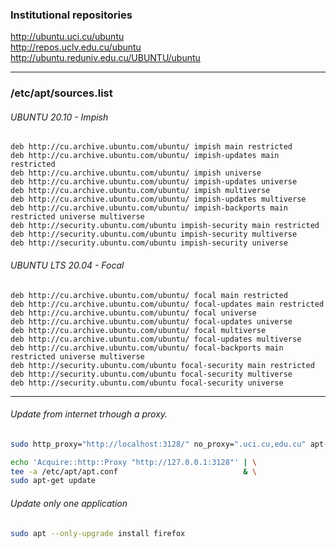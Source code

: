 ### Institutional repositories
http://ubuntu.uci.cu/ubuntu  
http://repos.uclv.edu.cu/ubuntu  
http://ubuntu.reduniv.edu.cu/UBUNTU/ubuntu


---
### /etc/apt/sources.list

###### UBUNTU 20.10 - Impish
```config
deb http://cu.archive.ubuntu.com/ubuntu/ impish main restricted
deb http://cu.archive.ubuntu.com/ubuntu/ impish-updates main restricted
deb http://cu.archive.ubuntu.com/ubuntu/ impish universe
deb http://cu.archive.ubuntu.com/ubuntu/ impish-updates universe
deb http://cu.archive.ubuntu.com/ubuntu/ impish multiverse
deb http://cu.archive.ubuntu.com/ubuntu/ impish-updates multiverse
deb http://cu.archive.ubuntu.com/ubuntu/ impish-backports main restricted universe multiverse
deb http://security.ubuntu.com/ubuntu impish-security main restricted
deb http://security.ubuntu.com/ubuntu impish-security multiverse
deb http://security.ubuntu.com/ubuntu impish-security universe
```

###### UBUNTU LTS 20.04 - Focal
```config
deb http://cu.archive.ubuntu.com/ubuntu/ focal main restricted
deb http://cu.archive.ubuntu.com/ubuntu/ focal-updates main restricted
deb http://cu.archive.ubuntu.com/ubuntu/ focal universe
deb http://cu.archive.ubuntu.com/ubuntu/ focal-updates universe
deb http://cu.archive.ubuntu.com/ubuntu/ focal multiverse
deb http://cu.archive.ubuntu.com/ubuntu/ focal-updates multiverse
deb http://cu.archive.ubuntu.com/ubuntu/ focal-backports main restricted universe multiverse
deb http://security.ubuntu.com/ubuntu focal-security main restricted
deb http://security.ubuntu.com/ubuntu focal-security multiverse
deb http://security.ubuntu.com/ubuntu focal-security universe
```
---
###### Update from internet trhough a proxy.
```bash
sudo http_proxy="http://localhost:3128/" no_proxy=".uci.cu,edu.cu" apt-get update
```

```bash
echo 'Acquire::http::Proxy "http://127.0.0.1:3128"' | \
tee -a /etc/apt/apt.conf                            & \
sudo apt-get update
```

###### Update only one application
```bash
sudo apt --only-upgrade install firefox
```
